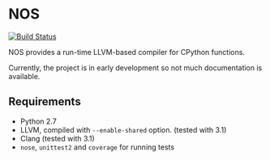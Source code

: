 NOS
===

[![Build Status](https://secure.travis-ci.org/dtcaciuc/nos.png)](http://travis-ci.org/dtcaciuc/nos)

NOS provides a run-time LLVM-based compiler for CPython functions.

Currently, the project is in early development so not much documentation is available.

Requirements
------------

* Python 2.7
* LLVM, compiled with `--enable-shared` option. (tested with 3.1)
* Clang (tested with 3.1)
* `nose`, `unittest2` and `coverage` for running tests

